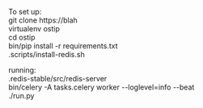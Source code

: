 To set up:  
git clone https://blah  
virtualenv ostip  
cd ostip  
bin/pip install -r requirements.txt  
.scripts/install-redis.sh  
  
running:  
.redis-stable/src/redis-server  
bin/celery -A tasks.celery  worker --loglevel=info --beat  
./run.py  




